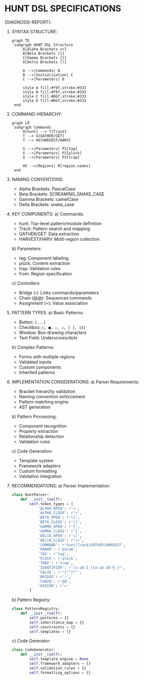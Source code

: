 # HUNT DSL SPECIFICATIONS

{DIAGNOSIS-REPORT}:

1. SYNTAX STRUCTURE:

   ```mermaid
   graph TD
    subgraph HUNT DSL Structure
        A[Alpha Brackets <>]
        B[Beta Brackets []]
        C[Gamma Brackets {}]
        D[Delta Brackets ()]

        A -->|Commands| B
        B -->|Initialization| C
        C -->|Parameters| D

        style A fill:#f9f,stroke:#333
        style B fill:#f9f,stroke:#333
        style C fill:#bbf,stroke:#333
        style D fill:#bbf,stroke:#333
    end
   ```

2. COMMAND HIERARCHY:

   ```mermaid
   graph LR
    subgraph Commands
        H[hunt] --> T[Track]
        T --> G[GATHER/GET]
        T --> HV[HARVEST/HARV]

        G -->|Parameters| P1[tag]
        G -->|Parameters| P2[pluck]
        G -->|Parameters| P3[trap]

        HV -->|Regions| R[region_names]
    end
   ```

3. NAMING CONVENTIONS:

   - Alpha Brackets: PascalCase
   - Beta Brackets: SCREAMING_SNAKE_CASE
   - Gamma Brackets: camelCase
   - Delta Brackets: snake_case

4. KEY COMPONENTS:
   a) Commands:

   - hunt: Top-level pattern/module definition
   - Track: Pattern search and mapping
   - GATHER/GET: Data extraction
   - HARVEST/HARV: Multi-region collection

   b) Parameters:

   - tag: Component labeling
   - pluck: Content extraction
   - trap: Validation rules
   - from: Region specification

   c) Controllers:

   - Bridge (:): Links commands/parameters
   - Chain (@@): Sequences commands
   - Assignment (=): Value association

5. PATTERN TYPES:
   a) Basic Patterns:

   - Button: `[...]`
   - Checkbox: `□, ■, ☐, ☑, [ ], [X]`
   - Window: Box-drawing characters
   - Text Field: Underscores/dots

   b) Complex Patterns:

   - Forms with multiple regions
   - Validated inputs
   - Custom components
   - Inherited patterns

6. IMPLEMENTATION CONSIDERATIONS:
   a) Parser Requirements:

   - Bracket hierarchy validation
   - Naming convention enforcement
   - Pattern matching engine
   - AST generation

   b) Pattern Processing:

   - Component recognition
   - Property extraction
   - Relationship detection
   - Validation rules

   c) Code Generation:

   - Template system
   - Framework adapters
   - Custom formatting
   - Validation integration

7. RECOMMENDATIONS:
   a) Parser Implementation:

   ```python
   class HuntParser:
       def __init__(self):
           self.token_types = {
               'ALPHA_OPEN': r'<',
               'ALPHA_CLOSE': r'>',
               'BETA_OPEN': r'\[',
               'BETA_CLOSE': r'\]',
               'GAMMA_OPEN': r'{',
               'GAMMA_CLOSE': r'}',
               'DELTA_OPEN': r'\(',
               'DELTA_CLOSE': r'\)',
               'COMMAND': r'hunt|Track|GATHER|HARVEST',
               'PARAM': r'param',
               'TAG': r'tag',
               'PLUCK': r'pluck',
               'TRAP': r'trap',
               'IDENTIFIER': r'[a-zA-Z_][a-zA-Z0-9_]*',
               'VALUE': r'"[^"]*"',
               'BRIDGE': r':',
               'CHAIN': r'@@',
               'ASSIGN': r'='
           }
   ```

   b) Pattern Registry:

   ```python
   class PatternRegistry:
       def __init__(self):
           self.patterns = {}
           self.inheritance_map = {}
           self.constraints = {}
           self.templates = {}
   ```

   c) Code Generator:

   ```python
   class CodeGenerator:
       def __init__(self):
           self.template_engine = None
           self.framework_adapters = {}
           self.validation_rules = {}
           self.formatting_options = {}
   ```
